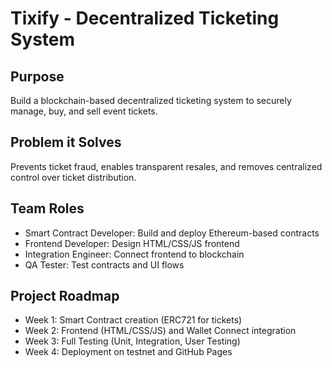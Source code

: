 # Tixify - Decentralized Ticketing System

## Purpose
Build a blockchain-based decentralized ticketing system to securely manage, buy, and sell event tickets.

## Problem it Solves
Prevents ticket fraud, enables transparent resales, and removes centralized control over ticket distribution.

## Team Roles
- Smart Contract Developer: Build and deploy Ethereum-based contracts
- Frontend Developer: Design HTML/CSS/JS frontend
- Integration Engineer: Connect frontend to blockchain
- QA Tester: Test contracts and UI flows

## Project Roadmap
- Week 1: Smart Contract creation (ERC721 for tickets)
- Week 2: Frontend (HTML/CSS/JS) and Wallet Connect integration
- Week 3: Full Testing (Unit, Integration, User Testing)
- Week 4: Deployment on testnet and GitHub Pages

